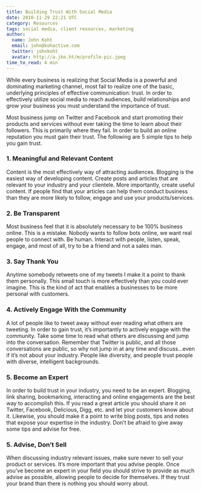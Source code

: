 ```yaml
---
title: Building Trust With Social Media
date: 2010-11-29 22:21 UTC
category: Resources
tags: social media, client resources, marketing
author:
  name: John Koht
  email: john@kohactive.com
  twitter: johnkoht
  avatar: http://a.jko.ht/m/profile-pic.jpeg
time_to_read: 4 min
---
```


While every business is realizing that Social Media is a powerful and dominating marketing channel, most fail to realize one of the basic, underlying principles of effective communication: trust. In order to effectively utilize social media to reach audiences, build relationships and grow your business you must understand the importance of trust.

Most business jump on Twitter and Facebook and start promoting their products and services without ever taking the time to learn about their followers. This is primarily where they fail. In order to build an online reputation you must gain their trust. The following are 5 simple tips to help you gain trust.

### 1. Meaningful and Relevant Content
Content is the most effectively way of attracting audiences. Blogging is the easiest way of developing content. Create posts and articles that are relevant to your industry and your clientele. More importantly, create useful content. If people find that your articles can help them conduct business than they are more likely to follow, engage and use your products/services.

### 2. Be Transparent
Most business feel that it is absolutely necessary to be 100% business online. This is a mistake. Nobody wants to follow bots online, we want real people to connect with. Be human. Interact with people, listen, speak, engage, and most of all, try to be a friend and not a sales man.

### 3. Say Thank You
Anytime somebody retweets one of my tweets I make it a point to thank them personally. This small touch is more effectively than you could ever imagine. This is the kind of act that enables a businesses to be more personal with customers.

### 4. Actively Engage With the Community
A lot of people like to tweet away without ever reading what others are tweeting. In order to gain trust, it’s importantly to actively engage with the community. Take some time to read what others are discussing and jump into the conversation. Remember that Twitter is public, and all those conversations are public, so why not jump in at any time and discuss…even if it’s not about your industry. People like diversity, and people trust people with diverse, intelligent backgrounds.

### 5. Become an Expert
In order to build trust in your industry, you need to be an expert. Blogging, link sharing, bookmarking, interacting and online engagements are the best way to accomplish this. If you read a great article you should share it on Twitter, Facebook, Delicious, Digg, etc. and let your customers know about it. Likewise, you should make it a point to write blog posts, tips and notes that expose your expertise in the industry. Don’t be afraid to give away some tips and advise for free.

### 5. Advise, Don’t Sell
When discussing industry relevant issues, make sure never to sell your product or services. It’s more important that you advise people. Once you’ve become an expert in your field you should strive to provide as much advise as possible, allowing people to decide for themselves. If they trust your brand than there is nothing you should worry about.